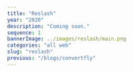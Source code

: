 ```yaml
---
title: "Reslash"
year: "2020"
description: "Coming soon."
sequence: 1
bannerImage: ../images/reslash/main.png
categories: "all web"
slug: "reslash"
previous: "/blogs/convertfly"
---
```

